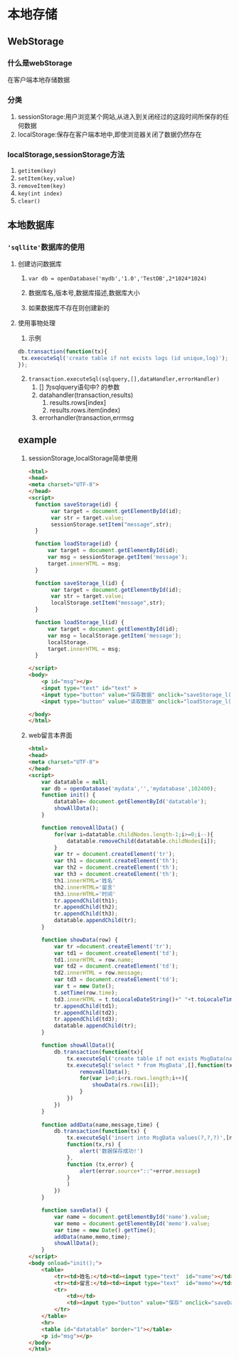 # 本地存储

## WebStorage

### 什么是webStorage

在客户端本地存储数据

### 分类

1. sessionStorage:用户浏览某个网站,从进入到关闭经过的这段时间所保存的任何数据
2. localStorage:保存在客户端本地中,即使浏览器关闭了数据仍然存在

### localStorage,sessionStorage方法

1. `getitem(key)`
2. `setItem(key,value)`
3. `removeItem(key)`
4. `key(int index)`
5. `clear()`

## 本地数据库

### `'sqllite'`数据库的使用

1. 创建访问数据库

   1. `var db = openDatabase('mydb','1.0','TestDB',2*1024*1024)`

   2. 数据库名,版本号,数据库描述,数据库大小
   3. 如果数据库不存在则创建新的

2. 使用事物处理

   1. 示例

   ```javascript
   db.transaction(function(tx){
   	tx.executeSql('create table if not exists logs (id unique,log)');
   });
   ```

   2. `transaction.executeSql(sqlquery,[],dataHandler,errorHandler)`
      1. [] 为sqlquery语句中? 的参数
      2. datahandler(transaction,results)
         1. results.rows[index]
         2. results.rows.item(index)
      3. errorhandler(transaction,errmsg

   ## example

   1. sessionStorage,localStorage简单使用

      ```html
      <html>
      <head>
      <meta charset="UTF-8">
      </head>
      <script>
        function saveStorage(id) {
             var target = document.getElementById(id);
             var str = target.value;
             sessionStorage.setItem("message",str);
        }
      
        function loadStorage(id) {
            var target = document.getElementById(id);
            var msg = sessionStorage.getItem('message');
            target.innerHTML = msg;
        }
      
        function saveStorage_l(id) {
             var target = document.getElementById(id);
             var str = target.value;
             localStorage.setItem("message",str);
        }
      
        function loadStorage_l(id) {
            var target = document.getElementById(id);
            var msg = localStorage.getItem('message');
            localStorage.
            target.innerHTML = msg;
        }
      
      </script>
      <body>
          <p id="msg"></p>
          <input type="text" id="text" >
          <input type="button" value="保存数据" onclick="saveStorage_l('text')">
          <input type="button" value="读取数据" onclick="loadStorage_l('msg')">
      
      </body>
      </html>
      
      ```

   2. web留言本界面

      ```html
      <html>
      <head>
      <meta charset="UTF-8">
      </head>
      <script>
          var datatable = null;
          var db = openDatabase('mydata','','mydatabase',102400);
          function init() {
              datatable= document.getElementById('datatable');
              showAllData();
          }
      
          function removeAllData() {
              for(var i=datatable.childNodes.length-1;i>=0;i--){
                  datatable.removeChild(datatable.childNodes[i]);
              }
              var tr = document.createElement('tr');
              var th1 = document.createElement('th');
              var th2 = document.createElement('th');
              var th3 = document.createElement('th');
              th1.innerHTML='姓名'
              th2.innerHTML='留言'
              th3.innerHTML='时间'
              tr.appendChild(th1);
              tr.appendChild(th2);
              tr.appendChild(th3);
              datatable.appendChild(tr);
          }
      
          function showData(row) {
              var tr =document.createElement('tr');
              var td1 = document.createElement('td');
              td1.innerHTML = row.name;
              var td2 = document.createElement('td');
              td2.innerHTML = row.message;
              var td3 = document.createElement('td');
              var t = new Date();
              t.setTime(row.time);
              td3.innerHTML = t.toLocaleDateString()+" "+t.toLocaleTimeString();
              tr.appendChild(td1);
              tr.appendChild(td2);
              tr.appendChild(td3);
              datatable.appendChild(tr);
          }
      
          function showAllData(){
              db.transaction(function(tx){
                  tx.executeSql('create table if not exists MsgData(name TEXT,message Text,time Integer)',[]);
                  tx.executeSql('select * from MsgData',[],function(tx,rs){
                      removeAllData();
                      for(var i=0;i<rs.rows.length;i++){
                          showData(rs.rows[i]);
                      }
                  })
              })
          }
          
          function addData(name,message,time) {
              db.transaction(function(tx) {
                  tx.executeSql('insert into MsgData values(?,?,?)',[name,message,time],
                  function(tx,rs) {
                      alert('数据保存成功!')
                  },
                  function (tx,error) {
                      alert(error.source+"::"+error.message)
                  }
                  )
              })
          }
      
          function saveData() {
              var name = document.getElementById('name').value;
              var memo = document.getElementById('memo').value;
              var time = new Date().getTime();
              addData(name,memo,time);
              showAllData();
          }
      </script>
      <body onload="init();">
          <table>
              <tr><td>姓名:</td><td><input type="text"  id="name"></td></tr>
              <tr><td>留言:</td><td><input type="text"  id="memo"></td></tr>
              <tr>
                  <td></td>
                  <td><input type="button" value="保存" onclick="saveData()"></td>
              </tr>
          </table>
          <hr>
          <table id="datatable" border="1"></table>
          <p id="msg"></p>
      </body>
      </html>
      ```

      